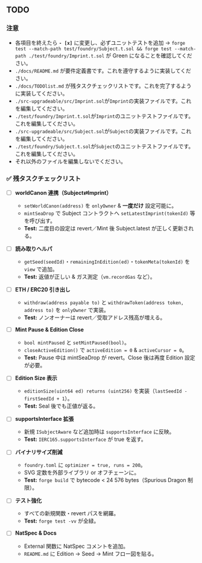 ## TODO

### 注意
- 各項目を終えたら **`- [x]`** に変更し、必ずユニットテストを追加 → `forge test --match-path test/foundry/Subject.t.sol && forge test --match-path ./test/foundry/Imprint.t.sol` が Green になることを確認してください。
- `./docs/README.md` が要件定義書です。これを遵守するように実装してください。
- `./docs/TODOlist.md` が残タスクチェックリストです。これを完了するように実装してください。
- `./src-upgradeable/src/Imprint.sol`が`Imprint`の実装ファイルです。これを編集してください。
- `./test/foundry/Imprint.t.sol`が`Imprint`のユニットテストファイルです。これを編集してください。
- `./src-upgradeable/src/Subject.sol`が`Subject`の実装ファイルです。これを編集してください。
- `./test/foundry/Subject.t.sol`が`Subject`のユニットテストファイルです。これを編集してください。
- それ以外のファイルを編集しないでください。

### ✅ 残タスクチェックリスト

- [ ] **worldCanon 連携（Subject⇄Imprint）**  
  - `setWorldCanon(address)` を `onlyOwner` & **一度だけ** 設定可能に。  
  - `mintSeaDrop` で Subject コントラクトへ `setLatestImprint(tokenId)` 等を呼び出す。  
  - **Test:** 二度目の設定は revert／Mint 後 Subject.latest が正しく更新される。

- [ ] **読み取りヘルパ**  
  - `getSeed(seedId)`・`remainingInEdition(ed)`・`tokenMeta(tokenId)` を `view` で追加。  
  - **Test:** 返値が正しい & ガス測定（`vm.recordGas` など）。

- [ ] **ETH / ERC20 引き出し**  
  - `withdraw(address payable to)` と `withdrawToken(address token, address to)` を `onlyOwner` で実装。  
  - **Test:** ノンオーナーは revert／受取アドレス残高が増える。

- [ ] **Mint Pause & Edition Close**  
  - `bool mintPaused` と `setMintPaused(bool)`。  
  - `closeActiveEdition()` で `activeEdition = 0` & `activeCursor = 0`。  
  - **Test:** Pause 中は mintSeaDrop が revert。Close 後は再度 Edition 設定が必要。

- [ ] **Edition Size 表示**  
  - `editionSize(uint64 ed) returns (uint256)` を実装（`lastSeedId - firstSeedId + 1`）。  
  - **Test:** Seal 後でも正値が返る。

- [ ] **supportsInterface 拡張**  
  - 新規 `ISubjectAware` など追加時は `supportsInterface` に反映。  
  - **Test:** `IERC165.supportsInterface` が true を返す。

- [ ] **バイナリサイズ削減**  
  - `foundry.toml` に `optimizer = true, runs = 200`。  
  - SVG 定数を外部ライブラリ or オフチェーンに。  
  - **Test:** `forge build` で bytecode < 24 576 bytes（Spurious Dragon 制限）。

- [ ] **テスト強化**  
  - すべての新規関数・revert パスを網羅。  
  - **Test:** `forge test -vv` が全緑。

- [ ] **NatSpec & Docs**  
  - External 関数に NatSpec コメントを追加。  
  - `README.md` に Edition → Seed → Mint フロー図を貼る。